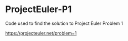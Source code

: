 # ProjectEuler-P1

Code used to find the solution to Project Euler Problem 1

https://projecteuler.net/problem=1
